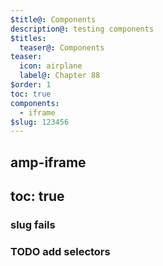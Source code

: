 ```yaml
---
$title@: Components
description@: testing components
$titles:
  teaser@: Components
teaser:
  icon: airplane
  label@: Chapter 88
$order: 1
toc: true
components:
  - iframe
$slug: 123456
---
```


## amp-iframe

## toc: true

### slug fails

### TODO add selectors

<amp-iframe width="900" height="1200"
    sandbox="allow-scripts allow-same-origin"
    layout="responsive"
    src="https://ci-cd.readthedocs.io/en/latest/">
  <amp-img placeholder layout="fill"
    src="https://ontomatica.io/static/image/oscars_placeholder_1.png"></amp-img>
</amp-iframe>



